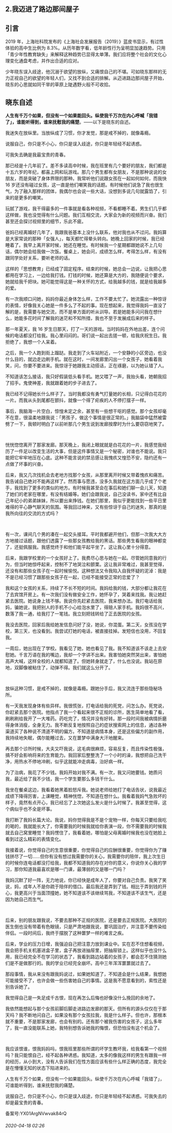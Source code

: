 ## 2.我迈进了路边那间屋子
引言
--


2019 年，上海社科院发布的《上海社会发展报告（2019）》蓝皮书显示，有过性体验的高中生比例为 8.3%。从历年数字看，低年龄性行为呈明显加速趋势。只用「青少年性教育缺失」来解释这种趋势已显得太单薄。我们应将整个社会的文化心理变化通盘考虑，并作出合适的应对。


少年晓东误入歧途，他沉溺于欲望的放纵，又痛恨自己的不堪。可如晓东那样的无力正视自己的欲望的年轻人们，又找不到合适的排解。从迈进路边那间屋子开始，晓东的心思就如同干旱的草原上陡遇野火般不可收拾。


晓东自述
----


**人生有千万个如果，但没有一个如果能回头。纵使我千万次在内心呼喊「我错了」，谁能听得到，谁来抚慰我的痛楚**。——以下是晓东的自述。


我迷失在放纵里。当放纵成了习惯，你才发觉，那是戒不掉的，就像毒瘾。


说服自己，你只是不小心，你只是误入歧途，你只是年轻经不起诱惑。


可我失去确是我最宝贵的青春。


那已经是十几年前了。差不多读高中时候，我在班里有几个要好的朋友，我们都是十五六岁的年纪，都喜上网和玩游戏。那几个男生都有女朋友，不是那种说说的女朋友，而是突破了身体界限的那种。我常听他们说跟女孩在一起如何如何，而我快 16 岁还没有碰过女孩，这一直是他们嘲笑我的话题。有时候他们说急了我也很生气，为了融入那样的团体，我偶尔也会说一些大话，没想到多说几句就露馅了，引来的是更多的嘲笑。


玩腻了游戏，我干得最多的一件事就是看各种视频，不看都睡不着。男生们几乎都这样做，我也没觉得有什么问题。我们互相交流，大家会为新的视频而兴奋。我们甚至还会探讨视频里的细节，乐此不疲。


爸妈已经离婚好几年了，我跟我爸基本上没什么联系，他对我也从不过问。我妈算是大家常说的那种「女强人」，每天都忙得晕头转向。她晚上回家的时候，我已经睡着了。我早上离开家时候，她还在睡觉。有时候我一个星期都跟她说不上几句话，偶尔她会给我做一次饭。餐桌上，她会问，成绩怎么样，考得怎么样，有没有跟同学处好关系，要听老师的话。


这样的「思想教育」已经成了固定程序。结束的时候，她总会一边说，让我把心思都用在学习上，一边给我打钱。打钱的时候，她还算是大方的，我随便说个要求，她就给我千把块。她可能觉得这是一种关怀的方式，给我越多的钱，就是给我越多的爱。


有一次我顺口问她，妈妈你最近身体怎么样，工作不要太忙了。她流露出一种惊讶的表情，好像我关心她是一件多么了不起的事。现在想起来，我觉得我妈一直没了解的是，我需要与她交流，而不是单方面的听从训导。若是她能多问问我在想什么，她能多花时间了解我的迷茫和不知所措，我也不至于发展成后来的样子。


那一年夏天，我 16 岁生日那天，打了一天的游戏。当时妈妈在外地出差，连个问候的电话都没打给我。我心里闷闷的。哥们说一起出去搓一顿，给我庆祝生日。我拒绝了，我想一个人呆着。


之后，我一个人跑到街上蹓跶。我走到了火车站附近，一个安静的小区旁边，也没什么目的，就边走边刷手机。就在这时，一间发廊里闪出一个女孩子，她看着我笑，问，你要不要进来。我惊讶于她跟我主动搭话，正在琢磨，以为她认错了人。


不知道该怎么接话，我只好假装低头看手机。她又喂了一声，我抬头看，她朝我招了招手。鬼使神差，我就跟着她的步子进去了。


我已经不记得她长什么样子了。当时我都没有勇气打量她的长相，只记得白花花的一片。而我从头到尾都在颤抖，就像一个得了疟疾的人不停打摆子一样。


事后，我脑海一片空白，惊惶未定之余，甚至有一些想干呕的感觉。那个女孩却毫不在意，很温柔地跟我说：「男孩子，做这个事情是很正常的。」我脑袋中猛然被雷劈了一下，我顿时明白了以前听那几个男生说到发廊按摩时为什么要窃窃地笑了。


 


恍恍惚惚离开了那家发廊。那天晚上，我闭上眼就就是白花花的一片，我感觉我经历了一件足以改变生活的大事，但是这件事情又是一个秘密，对谁也不能说。我只能把它牢牢地压在心底。这种不能言说的禁忌感让我愧疚又惶恐不安，隐约还有一点做了坏事的兴奋。


后来，我又几次找机会去老地方找那个女孩，从那里离开时候又带着愧疚和痛苦。我告诫自己绝对不能再这样了。然而事与愿违，没多久我就在这方面几乎成了个老手，我找到了更多的类似的地方。有时候我甚至会在事后和她们聊一会儿天，知道了她们的老家在哪里，有没有结婚等。她们会跟我说，自己没读书，家中还有比自己年纪小的弟弟妹妹，所以要出来挣钱。在她们那里，我似乎更能找到一些平日里难得的平心静气聊天的氛围。等我回过神来，又有些惊讶于自己的迷失，那真的是我所向往的交流的方式吗？


 


有一次，课间几个男的凑在一起交头接耳。平时我都避开他们，但那一次我大大方方地接过话题，跟他们透露了一些那女孩教给我的黑话。那些男生看我的眼神都变了，还挺佩服我。我感觉终于和他们能平起平坐了。这让我心里十分得意。


后来，我跟学校里的一个女孩好上了。我费尽心思与她在一起。尽管她同意我的行为，但当时她惊呼起来，控制不了地哭泣和颤栗。这让我非常难过，我甚至觉得，还没有和那些女孩子在一起时候愉悦。这种想法又令我陷入自我怀疑的泥淖：我是不是已经习惯了跟那些女孩子在一起，已经不能接受正常的恋爱了？


我和这个女孩的关系，持续了不长不短的时间。我妈给我的钱，大部分都让我花在了去宾馆开房上。有一次我们没有做安全工作，她怀孕了，哭着来找我。我让她赶紧去医院。她说身上钱不够。我说你先赶紧去医院，我来想办法。我打电话给我妈，骗她说，我把别人的手机不小心给泡水里了，得赔人家手机。我妈很不高兴，数落了我一通，给我打了一笔钱。我立刻把钱转给了正去医院的女孩。


我没去医院，回家后我给她发信息问好了没，她说，你混蛋。第二天，女孩没在学校，第三天，也没看到。我尝试打她的电话，被直接挂掉。发短信也没用，不回复我。


一周后，她出现在了学校。我看见了她，她也看见了我。我不知道该不该走上去安慰她。千言万语在我的嘴边，我却一个字讲不出来。我害怕她突然哭出来，害怕她高声大喊，这样全校的人就都知道了。但她转身就走了，什么也没说。我站在原地，双脚像被粘住了，动弹不得。我们就这么分开了。


 


放纵这种习惯，是戒不掉的，就像是毒瘾。跟她分手后，我又流连于那些隐秘场所。


有一天我发现身体有些异样。我很慌张，打电话给我的死党，问怎么办。死党说，你赶紧去那个医院。他指点了我一个看起来很不正规的诊所，医生简单地看了看，刷刷刷给我开了一大堆药。药吃完了，情况并没有好转。那一段时间我被病情折磨得身体消瘦，全身无力。我不断反复地按照自己的症状搜索网上的信息，通过各种渠道买了各种说不清道不明的偏方。不知道是病情本身，还是这些偏方的副作用，我持续地失眠，偶尔能睡过去，又在噩梦中满身大汗地醒来。


再去那个诊所时候，大夫又吓我说，这毛病很麻烦，容易反复，而且传染性极强，搞不好会影响将来的生育能力。我回家后整整洗了一个小时的澡，我想把自己洗干净，用热水不停地冲刷，似乎这就能冲走病毒，治好病一样。


为了治病，我花了不少钱。我妈开始对我不满。有一次，我又问她要钱。她质问我，最近给了我不少钱，我一个学生要那么多钱干什么。


我坐在餐桌这边，我看着她黑着脸怒斥我。她说老师给她打了电话告状，说我最近成绩下降得厉害，上课睡觉，精神恍惚，不知道在想什么。我看着我妈气急败坏的样子，竟然有点开心，我已经忘了上次她这么发火是什么时候了。我甚至觉得，这个病似乎也不全是坏事。


我打断了我妈长篇大论。我说，妈你觉得我是不是个宠物一样，你每天只要给我吃的喝的，我就能长大了，你需要我的时候我就给你表演一段，你不需要我的时候我就去自己窝里睡觉？我妈愣住了，我看着她，哪怕是父母离婚时候我也没在她脸上看到过这么精彩的表情变化。


我接着说，你觉得自己的生意很重要，你觉得自己的应酬很重要，你觉得你为了赚钱拼尽了一切……但你有没有想过我需要你的关心，我需要你的陪伴，我上次生日的时候你连电话都没打给我，我都不知道我的存在对你的意义，你说你关心我的学习，那你知道我最喜欢是哪一门课，最薄弱的又是哪一门吗？


我妈沉默了好一阵，无力地说，你已经快是成年人了，你要对自己负责。我笑了笑说，妈，成年人不是你疏于陪伴的借口。最后我还是弄到了钱。相比于弄到钱的开心，我更高兴于当面顶撞她，她不知道该不该继续骂我，不知道该不该生气，还是因为她自己而生气。


 


后来，别的朋友跟我说，不要去那种不正规的医院，还是要去正规医院。大医院的医生倒也没有带着有色眼镜，只是严肃地跟我说，要巩固治疗，并注意不要传染给伴侣。一段时间后，我终于摆脱了这种噩梦一样的难言之疾。


后来，学业的压力日增，我强迫自己把注意力放到课业中。实在忍不住想看视频，我会把手机关机塞进盒子里，盒子再放进抽屉里，把抽屉锁上。这样似乎也没什么用，我已经完全不在学习的状态了，我看到路边站着的女孩子，都会忍不住猜测她们是不是做那行的。我的学业已经完全崩坏。高中三年浑浑噩噩就过去了。


那段事情，我从来没有跟我妈说过，如果她知道了，不知道会是什么结果，我想她可能接受不了，也许会做一些伤害她自己的事情。这是我不愿意看到的，索性还是别告诉她了。


我觉得自己是一失足成千古恨，现在再怎么后悔也好像没什么挽回的余地了。


我依然能想起与那个女孩前脚后脚走进路边发廊的那天。但所有的源头仅仅在于那天吗？我不断地问自己，如果没有那个女孩拉我，我是什么样子。但也许，那根本就不重要，不是那家发廊，也会有别的。还有那个被我伤害的女孩子，这么多年了，我一直没能联系上她，我特别想告诉她我的悔恨，但恐怕没有这个机会了。


 


我应该恨谁，恨我妈妈吗，恨我班里那些所谓的坏学生教坏我，给我看第一个视频吗？我只能恨自己，经不起各种诱惑。我知道，太多的像我这样的男生有跟我一样的经历，从小到大，没有人告诉我们在性方面应该有些什么样正确的态度，我完全是在懵懂无知的状态下陷进来的。


人生有千万个如果，但没有一个如果能回头。纵使千万次在内心呼喊「我错了」，可谁能听得到，谁来抚慰我的痛楚。


说服自己，你只是不小心，你只是误入歧途，你只是年轻经不起诱惑。可我失去的却是最宝贵的青春。


备案号:YX01ArgNVwvak84rQ


###### 2020-04-18 02:26
